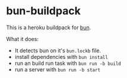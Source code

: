 # bun-buildpack

This is a heroku buildpack for [bun](https:///bun.sh).

What it does:

- It detects bun on it's `bun.lockb` file.
- install dependencies with `bun install`
- run an build run task with `bun run -b build`
- run a server with `bun run -b start`
